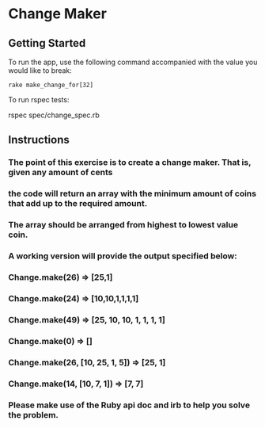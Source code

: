
# Change Maker

## Getting Started

To run the app, use the following command accompanied with the value you would like to break:

`rake make_change_for[32]`

To run rspec tests:

rspec spec/change_spec.rb

## Instructions

### The point of this exercise is to create a change maker. That is, given any amount of cents
### the code will return an array with the minimum amount of coins that add up to the required amount.
### The array should be arranged from highest to lowest value coin.
###
### A working version will provide the output specified below:
### Change.make(26) => [25,1]
### Change.make(24) => [10,10,1,1,1,1]
### Change.make(49) => [25, 10, 10, 1, 1, 1, 1]
### Change.make(0) => []
### Change.make(26, [10, 25, 1, 5]) => [25, 1]
### Change.make(14, [10, 7, 1]) => [7, 7]
###
### Please make use of the Ruby api doc and irb to help you solve the problem.